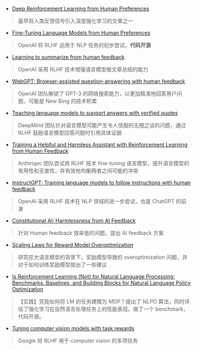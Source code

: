 
* [Deep Reinforcement Learning from Human Preferences](http://arxiv.org/abs/1706.03741)
> 最早将人类反馈信号引入深度强化学习的文章之一
* [Fine-Tuning Language Models from Human Preferences](http://arxiv.org/abs/1909.08593)
> OpenAI 将 RLHF 运用于 NLP 任务的初步尝试，**代码开源**
* [Learning to summarize from human feedback](https://arxiv.org/abs/2009.01325)
> OpenAI 采用 RLHF 技术增强语言模型做文章总结的能力
* [WebGPT: Browser-assisted question-answering with human feedback](http://arxiv.org/abs/2112.09332)
> OpenAI 团队解锁了 GPT-3 的网络搜索能力，以更加精准地回答用户问题。可能是 New Bing 的技术积累
* [Teaching language models to support answers with verified quotes](https://arxiv.org/abs/2203.11147)
> DeepMind 团队针对语言模型可能产生令人信服的无稽之谈的问题，通过 RLHF 鼓励语言模型回答问题时引用具体证据
* [Training a Helpful and Harmless Assistant with Reinforcement Learning from Human Feedback](http://arxiv.org/abs/2204.05862)
> Anthropic 团队尝试用 RLHF 技术 fine-tuning 语言模型，提升语言模型的有用性和无害性，并有效地均衡两者之间可能的冲突
* [InstructGPT: Training language models to follow instructions with human feedback](https://arxiv.org/abs/2203.02155)
> OpenAI 采用 RLHF 技术在 NLP 领域的进一步尝试，也是 ChatGPT 的前身
* [Constitutional AI: Harmlessness from AI Feedback](https://arxiv.org/abs/2212.08073)
> 针对 Human feedback 效率低的问题，提出 AI feedback 方案
* [Scaling Laws for Reward Model Overoptimization](https://arxiv.org/abs/2210.10760v1)
> 研究在大语言模型的背景下，奖励模型导致的 overoptimization 问题，并对于如何训练奖励模型提出了一些建议
* [Is Reinforcement Learning (Not) for Natural Language Processing: Benchmarks, Baselines, and Building Blocks for Natural Language Policy Optimization](https://arxiv.org/abs/2210.01241)
> 【实践】究竟如何将 LM 的任务建模为 MDP？提出了 NLPO 算法，同时评估了强化学习在自然语言处理任务上的性能表现。做了一个 benchmark，代码开源。
* [Tuning computer vision models with task rewards](http://arxiv.org/abs/2302.08242)
> Google 将 RLHF 用于 computer vision 的多项任务
